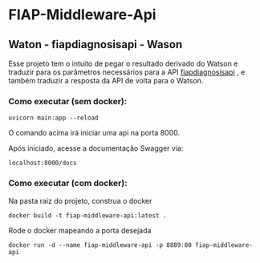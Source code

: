 # FIAP-Middleware-Api

## Waton - fiapdiagnosisapi - Wason

Esse projeto tem o intuito de pegar o resultado derivado do Watson e traduzir para os parâmetros necessários para a API [fiapdiagnosisapi](https://fiapdiagnosisapi.azurewebsites.net/Diagnosis) , e também traduzir a resposta da API de volta para o Watson.


### Como executar (sem docker):

```
uvicorn main:app --reload
```

O comando acima irá iniciar uma api na porta 8000.

Após iniciado, acesse a documentação Swagger via:

```
localhost:8000/docs
```

### Como executar (com docker):

Na pasta raiz do projeto, construa o docker

```
docker build -t fiap-middleware-api:latest .
```

Rode o docker mapeando a porta desejada

```
docker run -d --name fiap-middleware-api -p 8889:80 fiap-middleware-api
```

